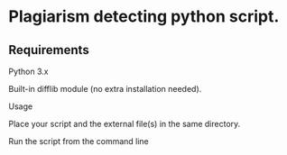 <h1>Plagiarism detecting python script.</h1>

<h2>Requirements</h2>

Python 3.x

Built-in difflib module (no extra installation needed).

Usage

Place your script and the external file(s) in the same directory.

Run the script from the command line
